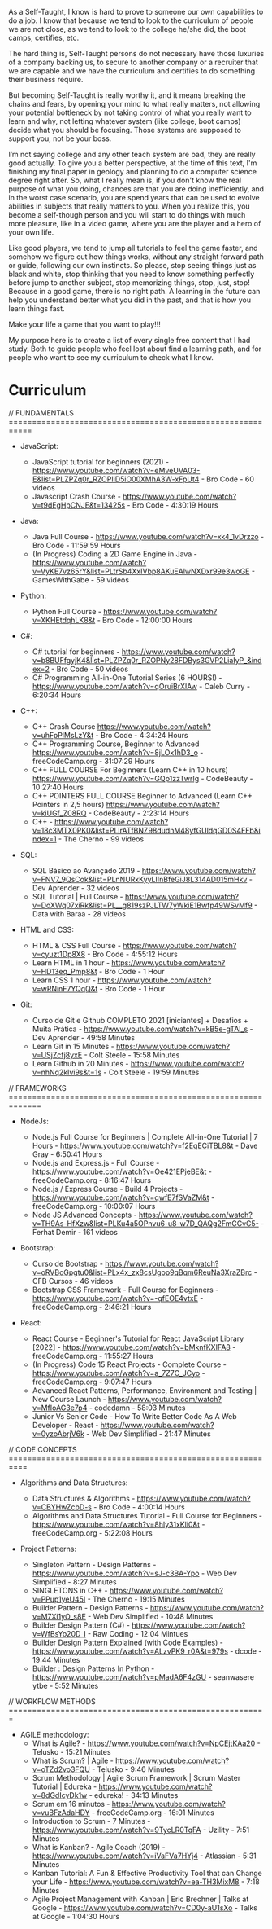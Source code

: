 As a Self-Taught, I know is hard to prove to someone our own capabilities to do a job. I know that because we tend to look to the curriculum of people we are not close, as we tend to look to the college he/she did, the boot camps, certifies, etc.

The hard thing is, Self-Taught persons do not necessary have those luxuries of a company backing us, to secure to another company or a recruiter that we are capable and we have the curriculum and certifies to do something their business require. 

But becoming Self-Taught is really worthy it, and it means breaking the chains and fears, by opening your mind to what really matters, not allowing your potential bottleneck by not taking control of what you really want to learn and why, not letting whatever system (like college, boot camps) decide what you should be focusing. Those systems are supposed to support you, not be your boss.

I’m not saying college and any other teach system are bad, they are really good actually. To give you a better perspective, at the time of this text, I'm finishing my final paper in geology and planning to do a computer science degree right after. So, what I really mean is, if you don't know the real purpose of what you doing, chances are that you are doing inefficiently, and in the worst case scenario, you are spend years that can be used to evolve abilities in subjects that really matters to you. When you realize this, you become a self-though person and you will start to do things with much more pleasure, like in a video game, where you are the player and a hero of your own life. 

Like good players, we tend to jump all tutorials to feel the game faster, and somehow we figure out how things works, without any straight forward path or guide, following our own instincts. So please, stop seeing things just as black and white, stop thinking that you need to know something perfectly before jump to another subject, stop memorizing things, stop, just, stop! Because in a good game, there is no right path. A learning in the future can help you understand better what you did in the past, and that is how you learn things fast.

Make your life a game that you want to play!!!


My purpose here is to create a list of every single free content that I had study. Both to guide people who feel lost about find a learning path, and for people who want to see my curriculum to check what I know.



# Curriculum

// FUNDAMENTALS ===========================================================

  + JavaScript:
    - JavaScript tutorial for beginners (2021) - https://www.youtube.com/watch?v=eMveUVA03-E&list=PLZPZq0r_RZOPIiD5iO00XMhA3W-xFpUt4 - Bro Code - 60 videos
    - Javascript Crash Course - https://www.youtube.com/watch?v=t9dEgHpCNJE&t=13425s - Bro Code - 4:30:19 Hours

  + Java:
    - Java Full Course - https://www.youtube.com/watch?v=xk4_1vDrzzo - Bro Code - 11:59:59 Hours
    - (In Progress) Coding a 2D Game Engine in Java - https://www.youtube.com/watch?v=VyKE7vz65rY&list=PLtrSb4XxIVbp8AKuEAlwNXDxr99e3woGE - GamesWithGabe - 59 videos

  + Python:
    - Python Full Course - https://www.youtube.com/watch?v=XKHEtdqhLK8&t - Bro Code - 12:00:00 Hours

  + C#:
    - C# tutorial for beginners - https://www.youtube.com/watch?v=b8BUFfgyjK4&list=PLZPZq0r_RZOPNy28FDBys3GVP2LiaIyP_&index=2 - Bro Code - 50 videos
    - C# Programming All-in-One Tutorial Series (6 HOURS!) - https://www.youtube.com/watch?v=qOruiBrXlAw - Caleb Curry - 6:20:34 Hours

  + C++:
    - C++ Crash Course https://www.youtube.com/watch?v=uhFpPlMsLzY&t - Bro Code - 4:34:24 Hours
    - C++ Programming Course, Beginner to Advanced https://www.youtube.com/watch?v=8jLOx1hD3_o - freeCodeCamp.org - 31:07:29 Hours
    - C++ FULL COURSE For Beginners (Learn C++ in 10 hours) https://www.youtube.com/watch?v=GQp1zzTwrIg - CodeBeauty - 10:27:40 Hours
    - C++ POINTERS FULL COURSE Beginner to Advanced (Learn C++ Pointers in 2,5 hours) https://www.youtube.com/watch?v=kiUGf_Z08RQ - CodeBeauty - 2:23:14 Hours
    - C++ - https://www.youtube.com/watch?v=18c3MTX0PK0&list=PLlrATfBNZ98dudnM48yfGUldqGD0S4FFb&index=1 - The Cherno - 99 videos

  + SQL:
    - SQL Básico ao Avançado 2019 - https://www.youtube.com/watch?v=FNV7_9QsCok&list=PLnNURxKyyLIInBfeGiJ8L314AD015mHkv - Dev Aprender - 32 videos
    - SQL Tutorial | Full Course - https://www.youtube.com/watch?v=DoXWq07xiRk&list=PL__g819szPJLTW7yWkiE1Bwfp49WSvMf9 - Data with Baraa - 28 videos

  + HTML and CSS:
    - HTML & CSS Full Course - https://www.youtube.com/watch?v=cyuzt1Dp8X8 - Bro Code - 4:55:12 Hours
    - Learn HTML in 1 hour - https://www.youtube.com/watch?v=HD13eq_Pmp8&t - Bro Code - 1 Hour
    - Learn CSS 1 hour - https://www.youtube.com/watch?v=wRNinF7YQqQ&t - Bro Code - 1 Hour

  + Git:
    - Curso de Git e Github COMPLETO 2021 [iniciantes] + Desafios + Muita Prática - https://www.youtube.com/watch?v=kB5e-gTAl_s - Dev Aprender - 49:58 Minutes
    - Learn Git in 15 Minutes - https://www.youtube.com/watch?v=USjZcfj8yxE - Colt Steele - 15:58 Minutes
    - Learn Github in 20 Minutes - https://www.youtube.com/watch?v=nhNq2kIvi9s&t=1s - Colt Steele - 19:59 Minutes



// FRAMEWORKS =============================================================
  
  + NodeJs:
    - Node.js Full Course for Beginners | Complete All-in-One Tutorial | 7 Hours - https://www.youtube.com/watch?v=f2EqECiTBL8&t - Dave Gray - 6:50:41 Hours
    - Node.js and Express.js - Full Course - https://www.youtube.com/watch?v=Oe421EPjeBE&t - freeCodeCamp.org - 8:16:47 Hours
    - Node.js / Express Course - Build 4 Projects - https://www.youtube.com/watch?v=qwfE7fSVaZM&t - freeCodeCamp.org - 10:00:07 Hours
    - Node JS Advanced Concepts - https://www.youtube.com/watch?v=TH9As-HfXzw&list=PLKu4a5OPnvu6-u8-w7D_QAQg2FmCCvC5- - Ferhat Demir - 161 videos

  + Bootstrap:
    - Curso de Bootstrap - https://www.youtube.com/watch?v=oRVBoGpgtu0&list=PLx4x_zx8csUgop9qBqm6ReuNa3XraZBrc - CFB Cursos - 46 videos
    - Bootstrap CSS Framework - Full Course for Beginners - https://www.youtube.com/watch?v=-qfEOE4vtxE - freeCodeCamp.org - 2:46:21 Hours
    
  + React:
    - React Course - Beginner's Tutorial for React JavaScript Library [2022] - https://www.youtube.com/watch?v=bMknfKXIFA8 - freeCodeCamp.org - 11:55:27 Hours
    - (In Progress) Code 15 React Projects - Complete Course - https://www.youtube.com/watch?v=a_7Z7C_JCyo - freeCodeCamp.org - 9:07:47 Hours
    - Advanced React Patterns, Performance, Environment and Testing | New Course Launch - https://www.youtube.com/watch?v=MfIoAG3e7p4 - codedamn - 58:03 Minutes
    - Junior Vs Senior Code - How To Write Better Code As A Web Developer - React - https://www.youtube.com/watch?v=0yzoAbrjV6k - Web Dev Simplified - 21:47 Minutes



// CODE CONCEPTS ==========================================================

  + Algorithms and Data Structures:
    - Data Structures & Algorithms - https://www.youtube.com/watch?v=CBYHwZcbD-s -  Bro Code - 4:00:14 Hours
    - Algorithms and Data Structures Tutorial - Full Course for Beginners - https://www.youtube.com/watch?v=8hly31xKli0&t - freeCodeCamp.org - 5:22:08 Hours
    
  + Project Patterns:
    - Singleton Pattern - Design Patterns - https://www.youtube.com/watch?v=sJ-c3BA-Ypo - Web Dev Simplified - 8:27 Minutes
    - SINGLETONS in C++ - https://www.youtube.com/watch?v=PPup1yeU45I - The Cherno - 19:15 Minutes
    - Builder Pattern - Design Patterns - https://www.youtube.com/watch?v=M7Xi1yO_s8E - Web Dev Simplified - 10:48 Minutes
    - Builder Design Pattern (C#) - https://www.youtube.com/watch?v=WfBsYo20D_I - Raw Coding - 12:04 Mintues
    - Builder Design Pattern Explained (with Code Examples) - https://www.youtube.com/watch?v=ALzvPK9_r0A&t=979s - dcode - 19:44 Minutes
    - Builder : Design Patterns In Python - https://www.youtube.com/watch?v=pMadA6F4zGU - seanwasere ytbe - 5:52 Minutes



// WORKFLOW METHODS =======================================================

  + AGILE methodology:
    - What is Agile? - https://www.youtube.com/watch?v=NpCEjtKAa20 - Telusko - 15:21 Minutes
    - What is Scrum? | Agile - https://www.youtube.com/watch?v=oTZd2vo3FQU - Telusko - 9:46 Minutes
    - Scrum Methodology | Agile Scrum Framework | Scrum Master Tutorial | Edureka - https://www.youtube.com/watch?v=8dGdIcyDk1w - edureka! - 34:13 Minutes
    - Scrum em 16 minutos - https://www.youtube.com/watch?v=vuBFzAdaHDY - freeCodeCamp.org - 16:01 Minutes
    - Introduction to Scrum - 7 Minutes - https://www.youtube.com/watch?v=9TycLR0TqFA - Uzility - 7:51 Minutes
    - What is Kanban? - Agile Coach (2019) -https://www.youtube.com/watch?v=iVaFVa7HYj4 - Atlassian - 5:31 Minutes
    - Kanban Tutorial: A Fun & Effective Productivity Tool that can Change your Life - https://www.youtube.com/watch?v=ea-TH3MixM8 - 7:18 Minutes
    - Agile Project Management with Kanban | Eric Brechner | Talks at Google - https://www.youtube.com/watch?v=CD0y-aU1sXo - Talks at Google - 1:04:30 Hours